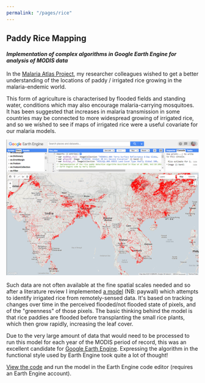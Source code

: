 ```yaml
---
permalink: "/pages/rice"
---
```


## Paddy Rice Mapping

#### *Implementation of complex algorithms in Google Earth Engine for analysis of MODIS data*

In the <a href="https://map.ox.ac.uk/" target="_blank">Malaria Atlas Project</a>, my researcher colleagues wished to get a better understanding of the locations of paddy / irrigated rice growing in the malaria-endemic world. 

This form of agriculture is characterised by flooded fields and standing water, conditions which may also encourage malaria-carrying mosquitoes. It has been suggested that increases in malaria transmission in some countries may be connected to more widespread growing of irrigated rice, and so we wished to see if maps of irrigated rice were a useful covariate for our malaria models.

<img src="../images/rice/rice_squareish.png?raw=true"/>

Such data are not often available at the fine spatial scales needed and so after a literature review I implemented <a href="https://www.sciencedirect.com/science/article/abs/pii/S0034425705003433" target="_blank">a model</a> (NB: paywall) which attempts to identify irrigated rice from remotely-sensed data. It's based on tracking changes over time in the perceived flooded/not flooded state of pixels, and of the "greenness" of those pixels. The basic thinking behind the model is that rice paddies are flooded before transplanting the small rice plants, which then grow rapidly, increasing the leaf cover.

Due to the very large amount of data that would need to be processed to run this model for each year of the MODIS period of record, this was an excellent candidate for <a href="https://earthengine.google.com/" target="_blank">Google Earth Engine</a>. Expressing the algorithm in the functional style used by Earth Engine took quite a lot of thought!

<a href="https://code.earthengine.google.com/dd88e851bfb3ff554654544b917b37b3" target="_blank">View the code</a> and run the model in the Earth Engine code editor (requires an Earth Engine account).